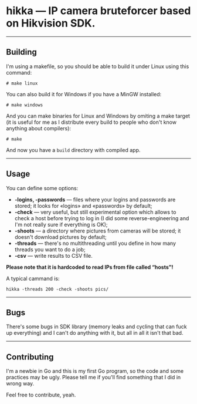 # hikka — IP camera bruteforcer based on Hikvision SDK.

---

## Building

I'm using a makefile, so you should be able to build it under Linux using this command:

    # make linux


You can also build it for Windows if you have a MinGW installed:

    # make windows

    
And you can make binaries for Linux and Windows by omiting a make target (it is useful for me as I distribute every build to people who don't know anything about compilers):

    # make


And now you have a `build` directory with compiled app.

---

## Usage

You can define some options:

* __-logins, -passwords__ — files where your logins and passwords are stored; it looks for «logins» and «passwords» by default;
* __-check__ — very useful, but still experimental option which allows to check a host before trying to log in (I did some reverse-engineering and I'm not really sure if everything is OK);
* __-shoots__ — a directory where pictures from cameras will be stored; it doesn't download pictures by default;
* __-threads__ — there's no multithreading until you define in how many threads you want to do a job;
* __-csv__ — write results to CSV file.


__Please note that it is hardcoded to read IPs from file called “hosts”!__

A typical cammand is:

    hikka -threads 200 -check -shoots pics/

---

## Bugs

There's some bugs in SDK library (memory leaks and cycling that can fuck up everything) and I can't do anything with it, but all in all it isn't that bad.

---

## Contributing

I'm a newbie in Go and this is my first Go program, so the code and some practices may be ugly. Please tell me if you'll find something that I did in wrong way.

Feel free to contribute, yeah.
